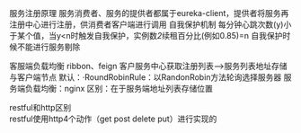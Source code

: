 服务注册原理
    服务消费者、服务的提供者都属于eureka-client，提供者将服务再注册中心进行注册，供消费者客户端进行调用
自我保护机制
    每分钟心跳次数(y)小于某个值，当y<n时触发自我保护，实例数*2*续租百分比(例如0.85)=n
    自我保护时候不能进行服务剔除

客服端负载均衡 ribbon、feign
    客户服务中心获取注册列表-->服务列表地址存储与客户端节点
     默认：·RoundRobinRule：以RandonRobin方法轮询选择服务器
服务端负载均衡：nginx
    区别：在于服务端地址列表存储位置

restful和http区别    
    restful使用http4个动作（get post delete put）进行实现的